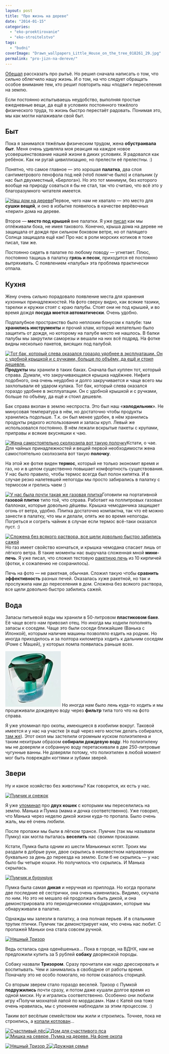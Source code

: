 ```yaml
---
layout: post
title: "Про жизнь на дереве"
date: "2014-01-15"
categories: 
  - "eko-proektirovanie"
  - "eko-stroitelstvo"
tags: 
  - "budni"
coverImage: "Drawn_wallpapers_Little_House_on_the_tree_018261_29.jpg"
permalink: "pro-jizn-na-dereve/"
---
```


[Обещал]( /proekt-razmetka-i-nachalo-rytia) рассказать про рытьё. Но решил сначала написать о том, что сильно облегчило нашу жизнь. И о том, на что следует обращать особое внимание тем, кто решит повторить наш «подвиг» переселения на землю.

Если постоянно испытываешь неудобство, выполняя простые ежедневные вещи, да ещё в условиях постоянного тяжёлого физического труда, то жизнь быстро перестаёт радовать. Понимая это, мы как могли налаживали свой быт.

<!-- READMORE -->

## Быт

Пока я занимался тяжёлым физическим трудом, жена **обустраивала быт**. Меня очень удивляла моя реакция на каждое новое усовершенствование нашей жизни в диких условиях. Я радовался как ребёнок. Как ни ругай цивиллизацию, но прелести её прелестны. :)

Понятно, что самое главное — это хорошая **палатка**, два слоя сантиметрового пенофола под ней (чтоб помягче было) и спальник (у нас был двухместный, «Берлога»). Но это тот минимум, без которого вообще на природу соваться я бы не стал, так что считаю, что всё это у благоразумного читателя имеется.

[![Наш дом на дереве](images/IMG_20130625_201713-300x225.jpg "Наш дом на дереве")](/wp-content/uploads/2014/01/IMG_20130625_201713.jpg)Первое, чего нам не хватало — это место для **сушки вещей**, и оно в избытке появилось в качестве верёвочных «перил» дома на дереве.

Второе — **место под крышей** вне палатки. Я уже [писал](/poisk-mesta-pod-dom-2) как мы отлёживали бока, не имея такового. Конечно, крыша дома на дереве не защищала от дождя при сильном боковом ветре, но от палящего Солнца защищала ещё как! Про нас в роли морских котиков я тоже писал, там же.

Постоянно сидеть в палатке по любому поводу — угнетает. Плюс, постоянно тащишь в палатку **грязь и песок**, приходится её постоянно вытряхивать. С появлением «палубы» эта проблема практически отпала.

## Кухня

Жену очень сильно порадовало появление места для хранения кухонных принадлежностей. На фото сверху видно, как всякие тазики, тарелки и кружки стоят с краю палубы. Стоят они не под крышей, и во время дождя **посуда моется автоматически**. Очень удобно.

Подпалубное пространство было неплохим бонусом к палубе: там **хранились инструменты** и прочий хлам, который желательно было защитить от дождя, но которому на палубе место не нашлось. В балки палубы мы закрутили саморезы и вешали на них всё подряд. На фотке видны несколько пакетов, висящих под палубой.

[![Тот бак, который слева оказался гораздо удобнее в эксплуатации. Он с удобной крышкой и с ручками, больше по объёму, да ещё и стоил дешевле.](images/IMG_20130625_201631-300x225.jpg "Тот бак, который слева оказался гораздо удобнее в эксплуатации. Он с удобной крышкой и с ручками, больше по объёму, да ещё и стоил дешевле.")](/wp-content/uploads/2014/01/IMG_20130625_201631.jpg)**Продукты** мы хранили в таких баках. Сначала был куплен тот, который справа. Думали, что закручивающаяся крышка надёжнее. Нифига подобного, она очень неудобно и долго закручивается и чаще всего мы захлопывали её ударом кулака. Тот бак, который слева оказался гораздо удобнее в эксплуатации. Он с удобной крышкой и с ручками, больше по объёму, да ещё и стоил дешевле.

Бак справа вкопан в землю неспроста. Это был наш «**холодильник**». Не минусовая температура в нём, но достаточно чтобы продукты хранились подольше. Т.к. он был менее удобен, в нём хранились продукты редкого использования и запасы круп. Левый же использовался постоянно. В нём лежали вскрытые пакеты с крупами, приправы и всякие вкусняшки к чаю.

[![Жена самостоятельно сколхозила вот такую полочку](images/IMG_20130625_201404-225x300.jpg "Жена самостоятельно сколхозила вот такую полочку")](/wp-content/uploads/2014/01/IMG_20130625_201404.jpg)Кстати, о чае. Для чайных принадлежностей и вещей первой необходимости жена самостоятельно сколхозила вот такую **полочку**.

На этой же фотке виден **термос**, который не только экономит время и газ, но и в целом существенно повышает комфортность существования. У нас было правило, чтобы термос всегда был полон кипятка. И в случае резко налетевшей непогоды мы просто забирались в палатку с термосом и грелись чаем :)

[![У нас была почти такая же газовая плитка](images/D0-BF-D0-BB-D0-B8-D1-82-D0-BA-D0-B0-242x300.jpg "У нас была почти такая же газовая плитка")](/wp-content/uploads/2014/01/D0-BF-D0-BB-D0-B8-D1-82-D0-BA-D0-B0.jpg)Готовили на портативной **газовой плитке** типо той, что справа. Работает на поллитровых газовых баллонах, которые довольно дёшевы. Крышка чемоданчика защищает огонь от ветра, удобно. Плитка достаточно компактна, так что её можно занести в палатку, что мы и делали, опять же во время непогоды. Погреться и согреть чайник в случае если термос всё-таки оказался пуст. :)

[![Сложена без всякого раствора, все щели довольно быстро забились сажей](images/IMG_20130704_171959-225x300.jpg "Сложена без всякого раствора, все щели довольно быстро забились сажей")](/wp-content/uploads/2014/01/IMG_20130704_171959.jpg)Но газ имеет свойство кончаться, и крышка чемодана спасает лишь от лёгкого ветра. В такие моменты нас выручала сложенная мной **мини-печь**. Я уже писал, что сложил тестовую [ракетную печь](/raketnye-pechi-i-verhniy-rozjig) из 10 кирпичей (фотки, к сожалению не сохранилось).

Печь на фото — не ракетная, обычная. Сложил такую чтобы **сравнить эффективность** разных печей. Оказалась хуже ракетной, но так и прослужила нам до переселения в дом. Сложена без всякого раствора, все щели довольно быстро забились сажей.

## Вода



Запасы питьевой воды мы хранили в 50-литровом **пластиковом баке**. Её чаще всего нам привозил отец. Но иногда мы ходили пополнять запасы к соседям. Чаще это были соседи ближайшие (Ванька с Илонкой), которым наличие машины позволяло ездить на родник. Но иногда приходилось и за полтора километра ходить к дальним соседям (Роме с Машей), у которых помпа появилась раньше всех.

[![Фильтр для воды](images/Filter.jpg "Фильтр для воды")](/wp-content/uploads/2014/01/Filter.jpg) Но иногда нам было лень куда-то ходить и мы процеживали дождевую воду через **фильтр** типа того что на фото справа.

Я уже упоминал про окопы, имеющиеся в изобилии вокруг. Таковой имеется и у нас на участке (я ещё через него мостик делать собирался, [там же](/poisk-mesta-pod-dom-2)). Этот окоп мы застелили огромным куском полиэтилена и таким нехитрым образом **собирали дождевую воду**. Но полиэтилену мы не доверяли и собранную воду перетаскивали в две 250-литровые чугунные ванны. Не доверяли потому, что полиэтилен в любой момент мог быть повреждён когтями и зубами зверей.

## Звери

Ну и какое хозяйство без животины? Как говорится, их есть у нас.

[![](images/D0-9F-D1-83-D0-BC-D1-87-D0-B8-D0-BA-D0-B8-D1-81-D0-BD-D0-B5-D0-B6-D0-BE-D0-BA-300x225.jpg "Пумчик и снежок")](/wp-content/uploads/2014/01/D0-9F-D1-83-D0-BC-D1-87-D0-B8-D0-BA-D0-B8-D1-81-D0-BD-D0-B5-D0-B6-D0-BE-D0-BA.jpg)

Я уже [упоминал](/poisk-mesta-pod-dom-1) про **двух кошек** с которыми мы переселились на землю. Манька и Пумка (мама и дочка соответственно). Уже говорил, что Манька через неделю дикой жизни куда-то пропала. Было очень жаль, мы её очень любили.

После пропажи мы были в лёгком трансе. Пумчик (так мы называли Пумку) как могла пыталась **веселить** нас своими проказами.

Кстати, Пумка была одним из шести Манькиных котят. Троих мы раздали в добрые руки, двое скрылись в неизвестном направлении буквально за день до переезда на землю. Если б не скрылись — у нас было бы четыре кошки. Но получилось что скрылись. И Манька скрылась.

[![](images/IMG_20130704_174629-300x225.jpg "Пумчик и бурундук")](/wp-content/uploads/2014/01/IMG_20130704_174629.jpg)

Пумка была самая **дикая** и неручная из приплода. Но когда пропали две последние её сестрички, она очень изменилась. Видимо, скучала по ним. Но это не мешало ей продолжать быть дикой, и она демонстрировала это периодическими «подарками», которые мы обнаруживали в палатке.

Однажды мы залезли в палатку, а она полная перьев. И в спальнике трупик птички. Пумчик так демонстрирует нам, что очень нас любит. С пропажей Маньки она стала совсем ручной.

[![](images/IMG_20130704_174709-225x300.jpg "Няшный Тризор")](/wp-content/uploads/2014/01/IMG_20130704_174709.jpg)

Ведь осталась одна оденёшенька... Пока в городе, на ВДНХ, нам не предложили купить за 5 рублей **собаку** дворянской породы.

Собаку назвали **Тризором**. Сразу прочитали как надо дрессировать и воспитывать. Чем и занимались в свободное от работы время. Поначалу это не особо помогало, но потом сказалось сторицей.

Со вторым зверем стало гораздо веселей. Тризор с Пумкой **подружились** почти сразу, и потом даже кушали долгое время из одной миски. Ну и игрались соответственно. Особенно они любили игру «Получи мохнатой лапой по мордасам». Нам с Катей она тоже очень нравилась, мы с упоением наблюдали за этим процессом. :)

Таким вот весёлым семейством мы жили и строились. Точнее, пока не строились, а [копали котлован](/vredniy-ekskavator-ili-roem-kotlovan-vruchnuyu)...

[![](images/IMG_20130718_195935-225x300.jpg "Счастливый пёс")](/wp-content/uploads/2014/01/IMG_20130718_195935.jpg)[![](images/IMG_20130717_211732-225x300.jpg "Дом для счастливого пса")](/wp-content/uploads/2014/01/IMG_20130717_211732.jpg)[![](images/IMG_20130708_202507-225x300.jpg "Мишка на севере, Пумка на дереве. На фоне окопа")](/wp-content/uploads/2014/01/IMG_20130708_202507.jpg)



[![](images/IMG_20130717_212130-300x225.jpg "Няшный Тризор 2")](/wp-content/uploads/2014/01/IMG_20130717_212130.jpg)[![](images/IMG_20130701_191235-300x225.jpg "Дружная семья")](/wp-content/uploads/2014/01/IMG_20130701_191235.jpg)
